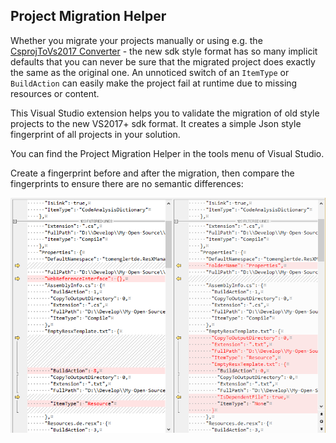 ## Project Migration Helper

Whether you migrate your projects manually or using e.g. 
the [CsprojToVs2017 Converter](https://github.com/hvanbakel/CsprojToVs2017) - the new 
sdk style format has so many implicit defaults that you can never be sure that the migrated project 
does exactly the same as the original one. 
An unnoticed switch of an ```ItemType``` or ```BuildAction``` can easily make the project 
fail at runtime due to missing resources or content.

This Visual Studio extension helps you to validate the migration of old style projects to the new VS2017+ sdk format.
It creates a simple Json style fingerprint of all projects in your solution.

You can find the Project Migration Helper in the tools menu of Visual Studio.

Create a fingerprint before and after the migration, then compare the fingerprints to ensure there are no semantic differences:

![Sample Difference](SampleDiff.png)
